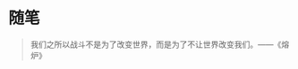 # 随笔

> 我们之所以战斗不是为了改变世界，而是为了不让世界改变我们。——《熔炉》
                                                                              